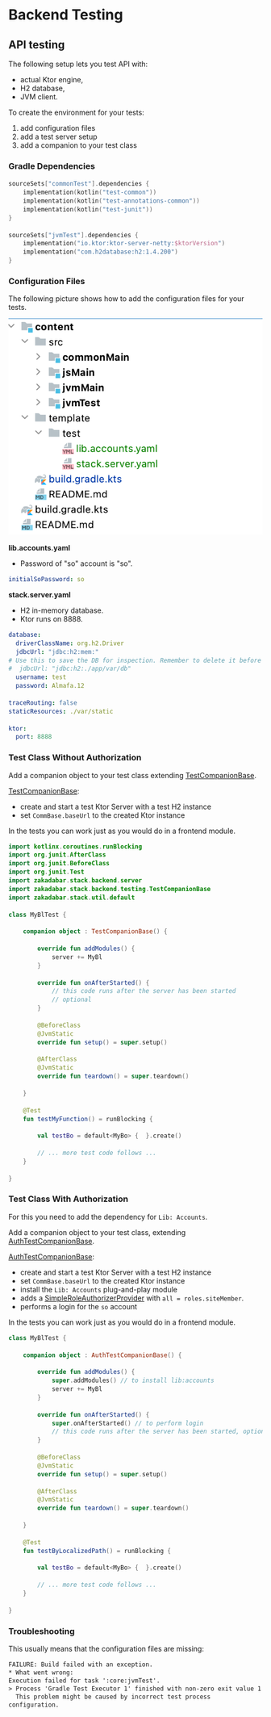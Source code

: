 # Backend Testing

## API testing

The following setup lets you test API with:

- actual Ktor engine,
- H2 database,
- JVM client.

To create the environment for your tests:

1. add configuration files
1. add a test server setup
1. add a companion to your test class

### Gradle Dependencies

```kotlin
sourceSets["commonTest"].dependencies {
    implementation(kotlin("test-common"))
    implementation(kotlin("test-annotations-common"))
    implementation(kotlin("test-junit"))
}

sourceSets["jvmTest"].dependencies {
    implementation("io.ktor:ktor-server-netty:$ktorVersion")
    implementation("com.h2database:h2:1.4.200")
}
```

### Configuration Files

The following picture shows how to add the configuration files for your tests.

![Test Config](test-config.png)

**lib.accounts.yaml** 

- Password of "so" account is "so".

```yaml
initialSoPassword: so
```

**stack.server.yaml**

- H2 in-memory database.
- Ktor runs on 8888.

```yaml
database:
  driverClassName: org.h2.Driver
  jdbcUrl: "jdbc:h2:mem:"
# Use this to save the DB for inspection. Remember to delete it before runs!
#  jdbcUrl: "jdbc:h2:./app/var/db"
  username: test
  password: Almafa.12

traceRouting: false
staticResources: ./var/static

ktor:
  port: 8888
```

### Test Class Without Authorization

Add a companion object to your test class extending [TestCompanionBase](/core/core/src/jvmMain/kotlin/zakadabar/stack/backend/testing/TestCompanionBase.kt).

[TestCompanionBase](/core/core/src/jvmMain/kotlin/zakadabar/stack/backend/testing/TestCompanionBase.kt):

- create and start a test Ktor Server with a test H2 instance
- set `CommBase.baseUrl` to the created Ktor instance

In the tests you can work just as you would do in a frontend module.

```kotlin
import kotlinx.coroutines.runBlocking
import org.junit.AfterClass
import org.junit.BeforeClass
import org.junit.Test
import zakadabar.stack.backend.server
import zakadabar.stack.backend.testing.TestCompanionBase
import zakadabar.stack.util.default

class MyBlTest {

    companion object : TestCompanionBase() {

        override fun addModules() {
            server += MyBl
        }

        override fun onAfterStarted() {
            // this code runs after the server has been started
            // optional
        }
        
        @BeforeClass
        @JvmStatic
        override fun setup() = super.setup()

        @AfterClass
        @JvmStatic
        override fun teardown() = super.teardown()

    }
    
    @Test
    fun testMyFunction() = runBlocking {

        val testBo = default<MyBo> {  }.create()
        
        // ... more test code follows ...
    }
    
}
```

### Test Class With Authorization

For this you need to add the dependency for `Lib: Accounts`.

Add a companion object to your test class, extending [AuthTestCompanionBase](/lib/accounts/src/jvmMain/kotlin/zakadabar/lib/accounts/backend/testing/AuthTestCompanionBase.kt).

[AuthTestCompanionBase](/lib/accounts/src/jvmMain/kotlin/zakadabar/lib/accounts/backend/testing/AuthTestCompanionBase.kt):

- create and start a test Ktor Server with a test H2 instance
- set `CommBase.baseUrl` to the created Ktor instance
- install the `Lib: Accounts` plug-and-play module
- adds a [SimpleRoleAuthorizerProvider](/core/core/src/commonMain/kotlin/zakadabar/stack/backend/authorize/SimpleRoleAuthorizerProvider.kt) with `all = roles.siteMember`.
- performs a login for the `so` account

In the tests you can work just as you would do in a frontend module.

```kotlin
class MyBlTest {

    companion object : AuthTestCompanionBase() {

        override fun addModules() {
            super.addModules() // to install lib:accounts
            server += MyBl
        }

        override fun onAfterStarted() {
            super.onAfterStarted() // to perform login
            // this code runs after the server has been started, optional
        }
        
        @BeforeClass
        @JvmStatic
        override fun setup() = super.setup()

        @AfterClass
        @JvmStatic
        override fun teardown() = super.teardown()

    }
    
    @Test
    fun testByLocalizedPath() = runBlocking {

        val testBo = default<MyBo> {  }.create()
        
        // ... more test code follows ...
    }
    
}
```

### Troubleshooting

This usually means that the configuration files are missing:

```text
FAILURE: Build failed with an exception.
* What went wrong:
Execution failed for task ':core:jvmTest'.
> Process 'Gradle Test Executor 1' finished with non-zero exit value 1
  This problem might be caused by incorrect test process configuration.
```

